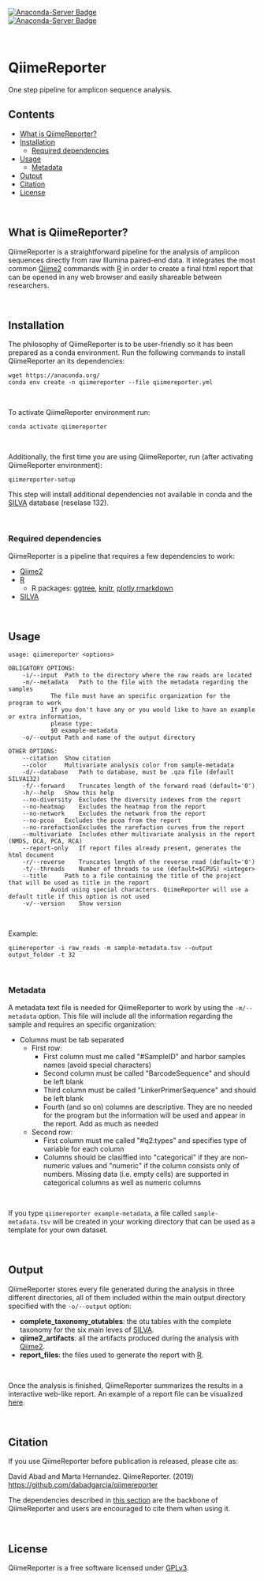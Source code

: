 [![Anaconda-Server Badge](https://anaconda.org/dabadgarcia/qiimereporter/badges/version.svg)](https://anaconda.org/dabadgarcia/qiimereporter)  
[![Anaconda-Server Badge](https://anaconda.org/dabadgarcia/qiimereporter/badges/latest_release_date.svg)](https://anaconda.org/dabadgarcia/qiimereporter)

<br>

# QiimeReporter 
One step pipeline for amplicon sequence analysis.  

## Contents  
  * [What is QiimeReporter?](#what-is-qiimereporter)
  * [Installation](#installation)
      * [Required dependencies](#required-dependencies)
  * [Usage](#usage)
      * [Metadata](#metadata)  
  * [Output](#output)
  * [Citation](#citation)
  * [License](#license)

<br>

## What is QiimeReporter?

QiimeReporter is a straightforward pipeline for the analysis of amplicon sequences directly from raw Illumina paired-end data. It integrates the most common [Qiime2](https://github.com/qiime2/qiime2) commands with [R](https://cran.r-project.org/) in order to create a final html report that can be opened in any web browser and easily shareable between researchers.  

<br>

## Installation

The philosophy of QiimeReporter is to be user-friendly so it has been prepared as a conda environment. Run the following commands to  install QiimeReporter an its dependencies:  

```
wget https://anaconda.org/
conda env create -n qiimereporter --file qiimereporter.yml
```
<br>

To activate QiimeReporter environment run:  

```
conda activate qiimereporter
```
<br>

Additionally, the first time you are using QiimeReporter, run (after activating QiimeReporter environment):

```
qiimereporter-setup
```

This step will install additional dependencies not available in conda and the [SILVA](https://www.arb-silva.de/) database (reselase 132).

<br>

### Required dependencies
QiimeReporter is a pipeline that requires a few dependencies to work:  
  * [Qiime2](https://github.com/qiime2/qiime2)
  * [R](https://cran.r-project.org/)
    * R packages: [ggtree](https://bioconductor.org/packages/release/bioc/html/ggtree.html), [knitr](https://cran.r-project.org/web/packages/knitr/index.html), [plotly](https://cran.r-project.org/web/packages/plotly/index.html),[rmarkdown](https://cran.r-project.org/web/packages/rmarkdown/index.html)
  * [SILVA](https://www.arb-silva.de/)
   
<br>

## Usage
```
usage: qiimereporter <options>

OBLIGATORY OPTIONS:
	-i/--input 	Path to the directory where the raw reads are located
	-m/--metadata	Path to the file with the metadata regarding the samples
			The file must have an specific organization for the program to work
			If you don't have any or you would like to have an example or extra information, 
			please type: 
			$0 example-metadata
	-o/--output	Path and name of the output directory

OTHER OPTIONS:
	--citation	Show citation
	--color 	Multivariate analysis color from sample-metadata
	-d/--database 	Path to database, must be .qza file (default SILVA132)
	-f/--forward	Truncates length of the forward read (default='0')
	-h/--help	Show this help
	--no-diversity	Excludes the diversity indexes from the report
	--no-heatmap	Excludes the heatmap from the report
	--no-network	Excludes the network from the report
	--no-pcoa	Excludes the pcoa from the report
	--no-rarefactionExcludes the rarefaction curves from the report
	--multivariate	Includes other multivariate analysis in the report (NMDS, DCA, PCA, RCA)
	--report-only	If report files already present, generates the html document 
	-r/--reverse	Truncates length of the reverse read (default='0')
	-t/--threads	Number of threads to use (default=$CPUS) <integer>
	--title		Path to a file containing the title of the project that will be used as title in the report
			Avoid using special characters. QiimeReporter will use a default title if this option is not used
	-v/--version	Show version

```
<br>

Example:
```
qiimereporter -i raw_reads -m sample-metadata.tsv --output output_folder -t 32
```
<br>

### Metadata
A metadata text file is needed for QiimeReporter to work by using the `-m/--metadata` option. This file will include all the information regarding the sample and requires an specific organization:  
- Columns must be tab separated
	- First row: 
		- First column must me called "#SampleID" and harbor samples names (avoid special characters)
		- Second column must be called "BarcodeSequence" and should be left blank
		- Third column must be called "LinkerPrimerSequence" and should be left blank
		- Fourth (and so on) columns are descriptive. They are no needed for the program but the information will be used and appear in the       report. Add as much as needed
	- Second row: 
		- First column must me called "#q2:types" and specifies type of variable for each column
		- Columns should be clasiffied into "categorical" if they are non-numeric values and "numeric" if the column consists only of             numbers. Missing data (i.e. empty cells) are supported in categorical columns as well as numeric columns

<br>

If you type `qiimereporter example-metadata`, a file called `sample-metadata.tsv` will be created in your working directory that can be used as a template for your own dataset.

<br>

## Output
QiimeReporter stores every file generated during the analysis in three different directories, all of them included within the main output directory specified with the `-o/--output` option:  

- **complete_taxonomy_otutables**: the otu tables with the complete taxonomy for the six main leves of [SILVA](https://www.arb-silva.de/).
- **qiime2_artifacts**: all the artifacts produced during the analysis with [Qiime2](https://github.com/qiime2/qiime2).
- **report_files**: the files used to generate the report with [R](https://cran.r-project.org/).

<br>

Once the analysis is finished, QiimeReporter summarizes the results in a interactive web-like report. An example of a report file can be visualized [here](https://dabadgarcia.github.io/qiimereporter/files/).

<br>

## Citation

If you use QiimeReporter before publication is released, please cite as:  
  
David Abad and Marta Hernandez. QiimeReporter. (2019) https://github.com/dabadgarcia/qiimereporter

The dependencies described in [this section](#required-dependencies) are the backbone of QiimeReporter and users are encouraged to cite them when using it.

<br>

## License
QiimeReporter is a free software licensed under [GPLv3](https://github.com/dabadgarcia/qiimereporter/blob/master/LICENSE).
